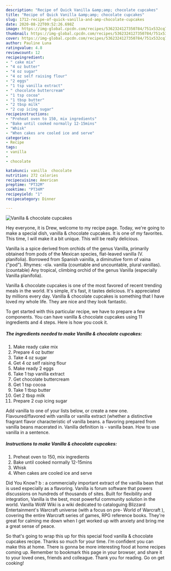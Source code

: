 ```yaml
---
description: "Recipe of Quick Vanilla &amp;amp; chocolate cupcakes"
title: "Recipe of Quick Vanilla &amp;amp; chocolate cupcakes"
slug: 1712-recipe-of-quick-vanilla-and-amp-chocolate-cupcakes
date: 2020-08-22T09:52:26.698Z
image: https://img-global.cpcdn.com/recipes/5362324127350784/751x532cq70/vanilla-chocolate-cupcakes-recipe-main-photo.jpg
thumbnail: https://img-global.cpcdn.com/recipes/5362324127350784/751x532cq70/vanilla-chocolate-cupcakes-recipe-main-photo.jpg
cover: https://img-global.cpcdn.com/recipes/5362324127350784/751x532cq70/vanilla-chocolate-cupcakes-recipe-main-photo.jpg
author: Pauline Luna
ratingvalue: 4.8
reviewcount: 12
recipeingredient:
- " cake mix"
- "4 oz butter"
- "4 oz sugar"
- "4 oz self raising flour"
- "2 eggs"
- "1 tsp vanilla extract"
- " chocolate buttercream"
- "1 tsp cocoa"
- "1 tbsp butter"
- "2 tbsp milk"
- "2 cup icing sugar"
recipeinstructions:
- "Preheat oven to 150, mix ingredients"
- "Bake until cooked normally 12-15mins"
- "Whisk"
- "When cakes are cooled ice and serve"
categories:
- Recipe
tags:
- vanilla
- 
- chocolate

katakunci: vanilla  chocolate 
nutrition: 272 calories
recipecuisine: American
preptime: "PT32M"
cooktime: "PT34M"
recipeyield: "1"
recipecategory: Dinner

---
```



![Vanilla &amp; chocolate cupcakes](https://img-global.cpcdn.com/recipes/5362324127350784/751x532cq70/vanilla-chocolate-cupcakes-recipe-main-photo.jpg)

Hey everyone, it is Drew, welcome to my recipe page. Today, we're going to make a special dish, vanilla &amp; chocolate cupcakes. It is one of my favorites. This time, I will make it a bit unique. This will be really delicious.

Vanilla is a spice derived from orchids of the genus Vanilla, primarily obtained from pods of the Mexican species, flat-leaved vanilla (V. planifolia). Borrowed from Spanish vainilla, a diminutive form of vaina (&#34;pod&#34;). Rhymes: -ɛlə. vanilla (countable and uncountable, plural vanillas). (countable) Any tropical, climbing orchid of the genus Vanilla (especially Vanilla planifolia).

Vanilla &amp; chocolate cupcakes is one of the most favored of recent trending meals in the world. It's simple, it's fast, it tastes delicious. It's appreciated by millions every day. Vanilla &amp; chocolate cupcakes is something that I have loved my whole life. They are nice and they look fantastic.


To get started with this particular recipe, we have to prepare a few components. You can have vanilla &amp; chocolate cupcakes using 11 ingredients and 4 steps. Here is how you cook it.

<!--inarticleads1-->

##### The ingredients needed to make Vanilla &amp; chocolate cupcakes:

1. Make ready  cake mix
1. Prepare 4 oz butter
1. Take 4 oz sugar
1. Get 4 oz self raising flour
1. Make ready 2 eggs
1. Take 1 tsp vanilla extract
1. Get  chocolate buttercream
1. Get 1 tsp cocoa
1. Take 1 tbsp butter
1. Get 2 tbsp milk
1. Prepare 2 cup icing sugar


Add vanilla to one of your lists below, or create a new one. Flavoured/flavored with vanilla or vanilla extract (whether a distinctive fragrant flavor characteristic of vanilla beans. a flavoring prepared from vanilla beans macerated in. Vanilla definition is - vanilla bean. How to use vanilla in a sentence. 

<!--inarticleads2-->

##### Instructions to make Vanilla &amp; chocolate cupcakes:

1. Preheat oven to 150, mix ingredients
1. Bake until cooked normally 12-15mins
1. Whisk
1. When cakes are cooled ice and serve


Did You Know? b : a commercially important extract of the vanilla bean that is used especially as a flavoring. Vanilla is forum software that powers discussions on hundreds of thousands of sites. Built for flexibility and integration, Vanilla is the best, most powerful community solution in the world. Vanilla WoW Wiki is a wiki dedicated to cataloguing Blizzard Entertainment&#39;s Warcraft universe (with a focus on pre- World of Warcraft ), covering the entire Warcraft series of games, RPG reference books. They&#39;re great for calming me down when I get worked up with anxiety and bring me a great sense of peace. 

So that's going to wrap this up for this special food vanilla &amp; chocolate cupcakes recipe. Thanks so much for your time. I'm confident you can make this at home. There is gonna be more interesting food at home recipes coming up. Remember to bookmark this page in your browser, and share it to your loved ones, friends and colleague. Thank you for reading. Go on get cooking!
